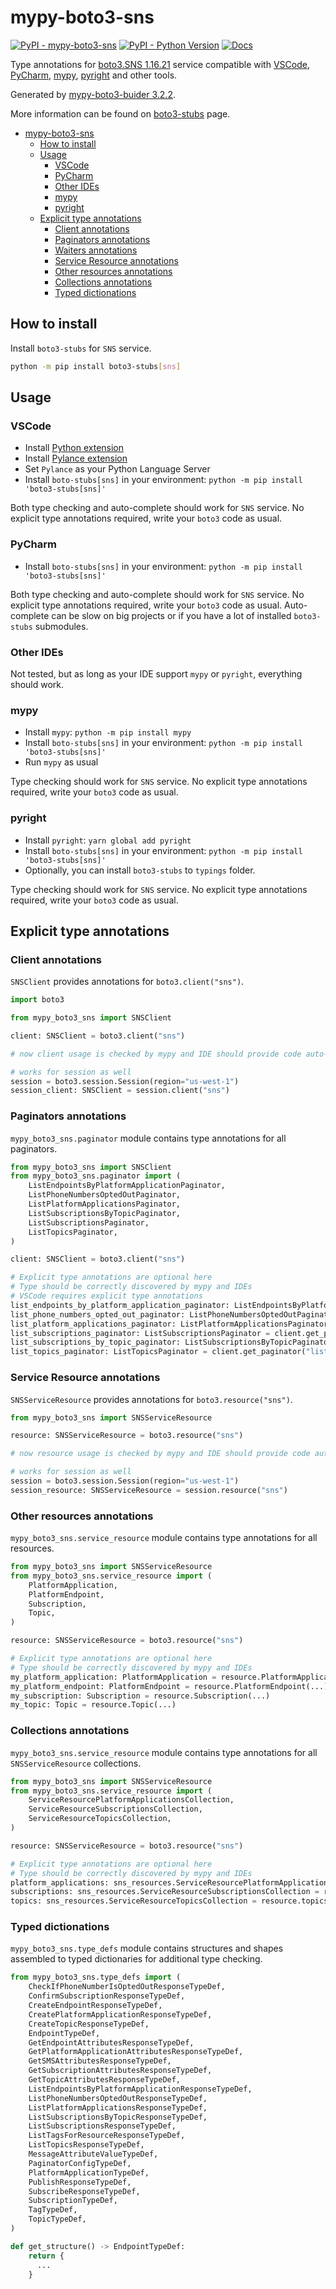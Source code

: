 # mypy-boto3-sns

[![PyPI - mypy-boto3-sns](https://img.shields.io/pypi/v/mypy-boto3-sns.svg?color=blue)](https://pypi.org/project/mypy-boto3-sns)
[![PyPI - Python Version](https://img.shields.io/pypi/pyversions/mypy-boto3-sns.svg?color=blue)](https://pypi.org/project/mypy-boto3-sns)
[![Docs](https://img.shields.io/readthedocs/mypy-boto3-builder.svg?color=blue)](https://mypy-boto3-builder.readthedocs.io/)

Type annotations for
[boto3.SNS 1.16.21](https://boto3.amazonaws.com/v1/documentation/api/1.16.21/reference/services/sns.html#SNS) service
compatible with
[VSCode](https://code.visualstudio.com/),
[PyCharm](https://www.jetbrains.com/pycharm/),
[mypy](https://github.com/python/mypy),
[pyright](https://github.com/microsoft/pyright)
and other tools.

Generated by [mypy-boto3-buider 3.2.2](https://github.com/vemel/mypy_boto3_builder).

More information can be found on [boto3-stubs](https://pypi.org/project/boto3-stubs/) page.

- [mypy-boto3-sns](#mypy-boto3-sns)
  - [How to install](#how-to-install)
  - [Usage](#usage)
    - [VSCode](#vscode)
    - [PyCharm](#pycharm)
    - [Other IDEs](#other-ides)
    - [mypy](#mypy)
    - [pyright](#pyright)
  - [Explicit type annotations](#explicit-type-annotations)
    - [Client annotations](#client-annotations)
    - [Paginators annotations](#paginators-annotations)
    - [Waiters annotations](#waiters-annotations)
    - [Service Resource annotations](#service-resource-annotations)
    - [Other resources annotations](#other-resources-annotations)
    - [Collections annotations](#collections-annotations)
    - [Typed dictionations](#typed-dictionations)

## How to install

Install `boto3-stubs` for `SNS` service.

```bash
python -m pip install boto3-stubs[sns]
```

## Usage

### VSCode

- Install [Python extension](https://marketplace.visualstudio.com/items?itemName=ms-python.python)
- Install [Pylance extension](https://marketplace.visualstudio.com/items?itemName=ms-python.vscode-pylance)
- Set `Pylance` as your Python Language Server
- Install `boto-stubs[sns]` in your environment: `python -m pip install 'boto3-stubs[sns]'`

Both type checking and auto-complete should work for `SNS` service.
No explicit type annotations required, write your `boto3` code as usual.

### PyCharm

- Install `boto-stubs[sns]` in your environment: `python -m pip install 'boto3-stubs[sns]'`

Both type checking and auto-complete should work for `SNS` service.
No explicit type annotations required, write your `boto3` code as usual.
Auto-complete can be slow on big projects or if you have a lot of installed `boto3-stubs` submodules.

### Other IDEs

Not tested, but as long as your IDE support `mypy` or `pyright`, everything should work.

### mypy

- Install `mypy`: `python -m pip install mypy`
- Install `boto-stubs[sns]` in your environment: `python -m pip install 'boto3-stubs[sns]'`
- Run `mypy` as usual

Type checking should work for `SNS` service.
No explicit type annotations required, write your `boto3` code as usual.

### pyright

- Install `pyright`: `yarn global add pyright`
- Install `boto-stubs[sns]` in your environment: `python -m pip install 'boto3-stubs[sns]'`
- Optionally, you can install `boto3-stubs` to `typings` folder.

Type checking should work for `SNS` service.
No explicit type annotations required, write your `boto3` code as usual.

## Explicit type annotations

### Client annotations

`SNSClient` provides annotations for `boto3.client("sns")`.

```python
import boto3

from mypy_boto3_sns import SNSClient

client: SNSClient = boto3.client("sns")

# now client usage is checked by mypy and IDE should provide code auto-complete

# works for session as well
session = boto3.session.Session(region="us-west-1")
session_client: SNSClient = session.client("sns")
```

### Paginators annotations

`mypy_boto3_sns.paginator` module contains type annotations for all paginators.

```python
from mypy_boto3_sns import SNSClient
from mypy_boto3_sns.paginator import (
    ListEndpointsByPlatformApplicationPaginator,
    ListPhoneNumbersOptedOutPaginator,
    ListPlatformApplicationsPaginator,
    ListSubscriptionsByTopicPaginator,
    ListSubscriptionsPaginator,
    ListTopicsPaginator,
)

client: SNSClient = boto3.client("sns")

# Explicit type annotations are optional here
# Type should be correctly discovered by mypy and IDEs
# VSCode requires explicit type annotations
list_endpoints_by_platform_application_paginator: ListEndpointsByPlatformApplicationPaginator = client.get_paginator("list_endpoints_by_platform_application")
list_phone_numbers_opted_out_paginator: ListPhoneNumbersOptedOutPaginator = client.get_paginator("list_phone_numbers_opted_out")
list_platform_applications_paginator: ListPlatformApplicationsPaginator = client.get_paginator("list_platform_applications")
list_subscriptions_paginator: ListSubscriptionsPaginator = client.get_paginator("list_subscriptions")
list_subscriptions_by_topic_paginator: ListSubscriptionsByTopicPaginator = client.get_paginator("list_subscriptions_by_topic")
list_topics_paginator: ListTopicsPaginator = client.get_paginator("list_topics")
```




### Service Resource annotations

`SNSServiceResource` provides annotations for `boto3.resource("sns")`.

```python
from mypy_boto3_sns import SNSServiceResource

resource: SNSServiceResource = boto3.resource("sns")

# now resource usage is checked by mypy and IDE should provide code auto-complete

# works for session as well
session = boto3.session.Session(region="us-west-1")
session_resource: SNSServiceResource = session.resource("sns")
```


### Other resources annotations

`mypy_boto3_sns.service_resource` module contains type annotations for all resources.

```python
from mypy_boto3_sns import SNSServiceResource
from mypy_boto3_sns.service_resource import (
    PlatformApplication,
    PlatformEndpoint,
    Subscription,
    Topic,
)

resource: SNSServiceResource = boto3.resource("sns")

# Explicit type annotations are optional here
# Type should be correctly discovered by mypy and IDEs
my_platform_application: PlatformApplication = resource.PlatformApplication(...)
my_platform_endpoint: PlatformEndpoint = resource.PlatformEndpoint(...)
my_subscription: Subscription = resource.Subscription(...)
my_topic: Topic = resource.Topic(...)
```



### Collections annotations

`mypy_boto3_sns.service_resource` module contains type annotations
for all `SNSServiceResource` collections.

```python
from mypy_boto3_sns import SNSServiceResource
from mypy_boto3_sns.service_resource import (
    ServiceResourcePlatformApplicationsCollection,
    ServiceResourceSubscriptionsCollection,
    ServiceResourceTopicsCollection,
)

resource: SNSServiceResource = boto3.resource("sns")

# Explicit type annotations are optional here
# Type should be correctly discovered by mypy and IDEs
platform_applications: sns_resources.ServiceResourcePlatformApplicationsCollection = resource.platform_applications
subscriptions: sns_resources.ServiceResourceSubscriptionsCollection = resource.subscriptions
topics: sns_resources.ServiceResourceTopicsCollection = resource.topics
```




### Typed dictionations

`mypy_boto3_sns.type_defs` module contains structures and shapes assembled
to typed dictionaries for additional type checking.

```python
from mypy_boto3_sns.type_defs import (
    CheckIfPhoneNumberIsOptedOutResponseTypeDef,
    ConfirmSubscriptionResponseTypeDef,
    CreateEndpointResponseTypeDef,
    CreatePlatformApplicationResponseTypeDef,
    CreateTopicResponseTypeDef,
    EndpointTypeDef,
    GetEndpointAttributesResponseTypeDef,
    GetPlatformApplicationAttributesResponseTypeDef,
    GetSMSAttributesResponseTypeDef,
    GetSubscriptionAttributesResponseTypeDef,
    GetTopicAttributesResponseTypeDef,
    ListEndpointsByPlatformApplicationResponseTypeDef,
    ListPhoneNumbersOptedOutResponseTypeDef,
    ListPlatformApplicationsResponseTypeDef,
    ListSubscriptionsByTopicResponseTypeDef,
    ListSubscriptionsResponseTypeDef,
    ListTagsForResourceResponseTypeDef,
    ListTopicsResponseTypeDef,
    MessageAttributeValueTypeDef,
    PaginatorConfigTypeDef,
    PlatformApplicationTypeDef,
    PublishResponseTypeDef,
    SubscribeResponseTypeDef,
    SubscriptionTypeDef,
    TagTypeDef,
    TopicTypeDef,
)

def get_structure() -> EndpointTypeDef:
    return {
      ...
    }
```
